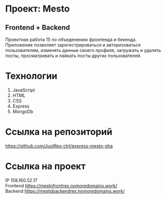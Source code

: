 # Проект: Mesto
Frontend + Backend
---

Проектная работа 15 по объеденению фронтенда и бекенда. Приложение позволяет зарегестрироваться и авторизоваться пользователям, изменять данные своего профиля, загружать и удалять посты, просматривать и лайкать посты других пользователей.

# Технологии
1. JavaScript
2. HTML
3. CSS
4. Express
5. MongoDb

# Ссылка на репозиторий
https://github.com/JustRex-ctrl/express-mesto-gha

# Ссылка на проект

IP 158.160.52.17  
Frontend https://mestofrontrex.nomoredomains.work/  
Backend https://mestobackendrex.nomoredomains.work/  



